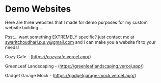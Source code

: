 # Demo Websites

Here are three websites that I made for demo purposes for my custom website building...

Psst... want something EXTREMELY specific? just contact me at swaritchoudhari.p.s.y@gmail.com and i can make you a website fit to your needs!
<br>

Cozy Cafe - (https://cozycafe.vercel.app/)

GreenLeaf Landscaping - (https://greenleaflandscaping.vercel.app/)

Gadget Garage Mock - (https://gadgetgarage-mock.vercel.app/)
